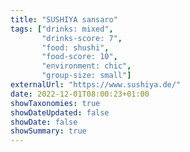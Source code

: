 ```yaml
---
title: "SUSHIYA sansaro"
tags: ["drinks: mixed",
       "drinks-score: 7",
       "food: shushi",
       "food-score: 10",
       "environment: chic",
       "group-size: small"]
externalUrl: "https://www.sushiya.de/"
date: 2022-12-01T08:00:23+01:00
showTaxonomies: true
showDateUpdated: false
showDate: false
showSummary: true
---
```

